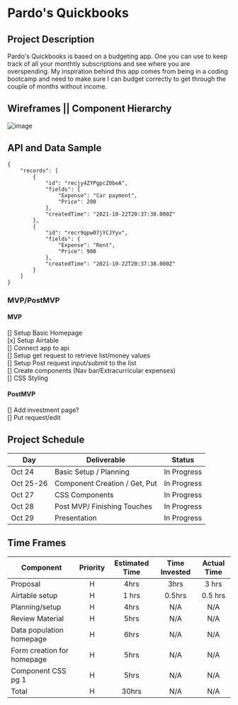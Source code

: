 # Pardo's Quickbooks
 <link>

## Project Description

Pardo's Quickbooks is based on a budgeting app. One you can use to keep track of all your monthtly subscriptions and see where you are overspending. My inspiration behind this app comes from being in a coding bootcamp and need to make sure I can budget correctly to get through the couple of months without income. 

## Wireframes || Component Hierarchy

![image](https://user-images.githubusercontent.com/68570980/138519612-58bce3cd-c2f8-4e00-86e4-fb137adf13e4.png)

## API and Data Sample


```
{
    "records": [
        {
            "id": "recjy4ZYPgpcZ0beA",
            "fields": {
                "Expense": "Car payment",
                "Price": 200
            },
            "createdTime": "2021-10-22T20:37:38.000Z"
        },
        {
            "id": "recr9qpw07jYCJYyv",
            "fields": {
                "Expense": "Rent",
                "Price": 900
            },
            "createdTime": "2021-10-22T20:37:38.000Z"
        }
    ]
}
```

### MVP/PostMVP

#### MVP

[] Setup Basic Homepage <br />
[x] Setup Airtable <br />
[] Connect app to api <br />
[] Setup get request to retrieve list/money values <br />
[] Setup Post request input/submit to the list <br />
[] Create components (Nav bar/Extracurricular expenses) <br />
[] CSS Styling <br />


#### PostMVP
[] Add investment page? <br />
[] Put request/edit 

## Project Schedule

| Day      | Deliverable                                | Status   |
| -------- | ------------------------------------------ | -------- |
| Oct 24   | Basic Setup / Planning                     | In Progress |
| Oct 25-26| Component Creation / Get, Put              | In Progress |
| Oct 27   | CSS Components                             | In Progress |
| Oct 28   | Post MVP/ Finishing Touches                | In Progress |
| Oct 29   | Presentation                               | In Progress |
 
## Time Frames
| Component                 | Priority | Estimated Time | Time Invested | Actual Time |
| ------------------------- | :------: | :------------: | :-----------: | :---------: |
| Proposal                  |    H     |      4hrs      |     3hrs      |    3 hrs    |
| Airtable setup            |    H     |     1 hrs      |   0.5hrs      |    0.5 hrs  |
| Planning/setup            |    H     |      4hrs      |     N/A      |    N/A     |
| Review Material           |    H     |      5hrs      |     N/A      |    N/A     |
| Data population homepage  |    H     |      6hrs      |     N/A      |   N/A    |
| Form creation for homepage|    H     |      5hrs      |     N/A      |    N/A     |
| Component CSS pg 1        |    H     |      5hrs      |     N/A      |    N/A     |
| Total                     |    H     |      30hrs     |     N/A     |    N/A    |

